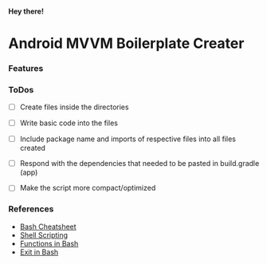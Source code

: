 #### Hey there!
# Android MVVM Boilerplate Creater

### Features

### ToDos
- [ ] Create files inside the directories
- [ ] Write basic code into the files
- [ ] Include package name and imports of respective files into all files created
- [ ] Respond with the dependencies that needed to be pasted in build.gradle (app)
- [ ] Make the script more compact/optimized


### References
* [Bash Cheatsheet](https://devhints.io/bash)
* [Shell Scripting](https://tecadmin.net/tutorial/bash-scripting/)
* [Functions in Bash](https://linuxize.com/post/bash-functions/)
* [Exit in Bash](https://askubuntu.com/questions/892604/what-is-the-meaning-of-exit-0-exit-1-and-exit-2-in-a-bash-script)
